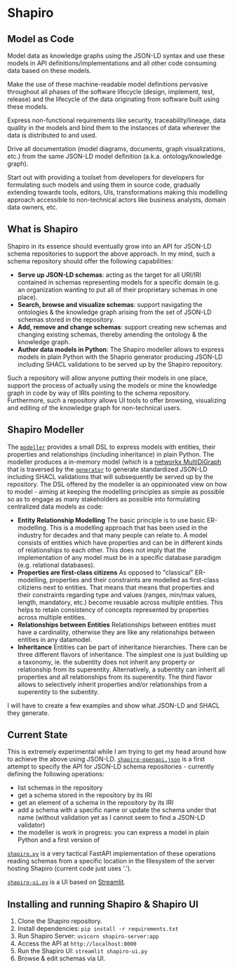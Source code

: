 # Shapiro

## Model as Code
Model data as knowledge graphs using the JSON-LD syntax and use these models in API definitions/implementations and all other code consuming data based on these models.

Make the use of these machine-readable model definitions pervasive throughout all phases of the software lifecycle (design, implement, test, release) and the lifecycle of the data originating from software built using these models.

Express non-functional requirements like security, traceability/lineage, data quality in the models and bind them to the instances of data wherever the data is distributed to and used.

Drive all documentation (model diagrams, documents, graph visualizations, etc.) from the same JSON-LD model definition (a.k.a. ontology/knowledge graph).

Start out with providing a toolset from developers for developers for formulating such models and using them in source code, gradually extending towards tools, editors, UIs, transformations making this modelling approach accessible to non-technical actors like business analysts, domain data owners, etc.

## What is Shapiro
Shapiro in its essence should eventually grow into an API for JSON-LD schema repositories to support the above approach. In my mind, such a schema repository should offer the following capabilities:

- **Serve up JSON-LD schemas**: acting as the target for all URI/IRI contained in schemas representing models for a specific domain (e.g. an organization wanting to put all of their proprietary schemas in one place).
- **Search, browse and visualize schemas**: support navigating the ontologies & the knowledge graph arising from the set of JSON-LD schemas stored in the repository.
- **Add, remove and change schemas**: support creating new schemas and changing existing schemas, thereby amending the ontology & the knowledge graph.
- **Author data models in Python**: The Shapiro modeller allows to express models in plain Python with the Shaprio generator producing JSON-LD including SHACL validations to be served up by the Shapiro repository.

Such a repository will allow anyone putting their models in one place, support the process of actually using the models or mine the knowledge graph in code by way of IRIs pointing to the schema repository. Furthermore, such a repository allows UI tools to offer browsing, visualizing and editing of the knowledge graph for non-technical users.

## Shapiro Modeller
The [`modeller`](https://github.com/mathiasrichter/shapiro/blob/main/modeller.py) provides a small DSL to express models with entities, their properties and relationships (including inheritance) in plain Python. The modeller produces a in-memory model (which is a [networkx MultiDiGraph](https://networkx.org) that is traversed by the [`generator`](https://github.com/mathiasrichter/shapiro/blob/main/generator.py) to generate standardized JSON-LD including SHACL validations that will subsequently be served up by the repository.
The DSL offered by the modeller is an oppinionated view on how to model - aiming at keeping the modelling principles as simple as possible so as to engage as many stakeholders as possible into formulating centralized data models as code:

- **Entity Relationship Modelling** The basic principle is to use basic ER-modelling. This is a modelling approach that has been used in the industry for decades and that many people can relate to. A model consists of entities which have properties and can be in different kinds of relationships to each other. This does not imply that the implementation of any model must be in a specific database paradigm (e.g. relational databases).
- **Properties are first-class citizens** As opposed to "classical" ER-modelling, properties and their constraints are modelled as first-class citiziens next to entities. That means that means that properties and their constraints regarding type and values (ranges, min/max values, length, mandatory, etc.) become reusable across multiple entities. This helps to retain consistency of concepts represented by properties across multiple entities.
- **Relationships between Entities** Relationships between entities must have a cardinality, otherwise they are like any relationships between entities in any datamodel.
- **Inheritance** Entities can be part of inheritance hierarchies. There can be three different flavors of inheritance. The simplest one is just building up a taxonomy, ie. the subentity does not inherit any property or relationship from its superentity. Alternatively, a subentity can inherit all properties and all relationships from its superentity. The third flavor allows to selectively inherit properties and/or relationships from a superentity to the subentity.

I will have to create a few examples and show what JSON-LD and SHACL they generate.

## Current State
This is extremely experimental while I am trying to get my head around how to achieve the above using JSON-LD. [`shapiro-openapi.json`](https://github.com/mathiasrichter/shapiro/blob/main/shapiro-openapi.json) is a first attempt to specify the API for JSON-LD schema repositories - currently defining the following operations:

- list schemas in the repository
- get a schema stored in the repository by its IRI
- get an element of a schema in the repository by its IRI
- add a schema with a specific name or update the schema under that name (without validation yet as I cannot seem to find a JSON-LD validator)
- the modeller is work in progress: you can express a model in plain Python and a first version of 

[`shapiro.py`](https://github.com/mathiasrichter/shapiro/blob/main/shapiro-server.py) is a very tactical FastAPI implementation of these operations reading schemas from a specific location in the filesystem of the server hosting Shapiro (current code just uses '.').

[`shapiro-ui.py`](https://github.com/mathiasrichter/shapiro/blob/main/shapiro-ui.py) is a UI based on [Streamlit](https://streamlit.io/).

## Installing and running Shapiro & Shapiro UI
1. Clone the Shapiro repository.
2. Install dependencies: `pip install -r requirements.txt`
3. Run Shapiro Server: `uvicorn shapiro-server:app`
4. Access the API at `http://localhost:8000`
5. Run the Shapiro UI: `streamlit shapiro-ui.py`
6. Browse & edit schemas via UI.
